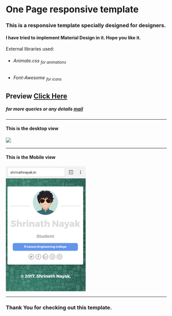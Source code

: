 # One Page responsive template
<h3>This is a responsive template specially designed for designers.</h3>
<h4>I have tried to implement Material Design in it. Hope you like it.</h4>
<p> External libraries used:
<ul>
<li><h6>Animate.css <sub>for animations</sub></h6></li>
<li><h6>Font-Awesome <sub>for icons</sub></h6></li>
</ul>
</p>
<h2>Preview <a href="http://www.shrinathnayak.in"> Click Here</a></h2>
<h5>for more queries or any details <a href="mailto:shrinathnayak07@gmail.com">mail</a></h5><hr>
<h4>This is the desktop view<h4>
<img src="http://shrinathnayak.in/portfolio.png"><hr>
<h4>This is the Mobile view<h4>
<img src="mob.jpg" width="250px"><hr>
<h3>Thank You for checking out this template.</h3>
